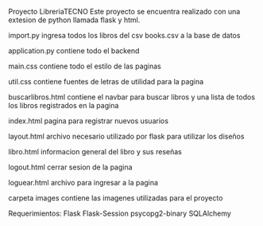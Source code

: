 Proyecto LibreriaTECNO
Este proyecto se encuentra realizado con una extesion de python
llamada flask y html.

import.py
ingresa todos los libros del csv books.csv a la base de datos

application.py
contiene todo el backend

main.css
contiene todo el estilo de las paginas

util.css
contiene fuentes de letras de utilidad para la pagina

buscarlibros.html
contiene el navbar para buscar libros y una lista de todos los libros registrados en la pagina

index.html
pagina para registrar nuevos usuarios

layout.html
archivo necesario utilizado por flask para utilizar los diseños

libro.html
informacion general del libro y sus reseñas

logout.html
cerrar sesion de la pagina

loguear.html
archivo para ingresar a la pagina

carpeta images
contiene las imagenes utilizadas para el proyecto

Requerimientos:
Flask
Flask-Session
psycopg2-binary
SQLAlchemy
